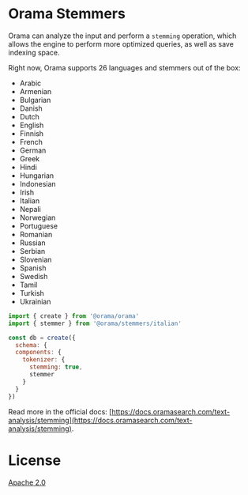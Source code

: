 # Orama Stemmers

Orama can analyze the input and perform a `stemming` operation, which allows the engine to perform more optimized queries, as well as save indexing space.

Right now, Orama supports 26 languages and stemmers out of the box:

- Arabic
- Armenian
- Bulgarian
- Danish
- Dutch
- English
- Finnish
- French
- German
- Greek
- Hindi
- Hungarian
- Indonesian
- Irish
- Italian
- Nepali
- Norwegian
- Portuguese
- Romanian
- Russian
- Serbian
- Slovenian
- Spanish
- Swedish
- Tamil
- Turkish
- Ukrainian

```js
import { create } from '@orama/orama'
import { stemmer } from '@orama/stemmers/italian'

const db = create({
  schema: {
  components: {
    tokenizer: {
      stemming: true,
      stemmer
    }
  }
})
```

Read more in the official docs: [https://docs.oramasearch.com/text-analysis/stemming](https://docs.oramasearch.com/text-analysis/stemming).

# License

[Apache 2.0](/LICENSE.md)
